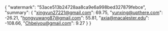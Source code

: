 {
    "watermark": "53ace513b24728aa8ca9e6a998bed327879febce", 
    "summary": {
        "xingyun27221@gmail.com": 69.75, 
        "yunxing@upthere.com": -26.21, 
        "hongyuwang87@gmail.com": 55.81, 
        "axia@macalester.edu": -108.66, 
        "Chbeiyou@gmail.com": 9.27
    }
}